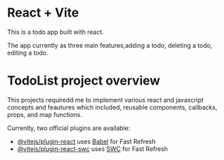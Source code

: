 # React + Vite

This is a todo app built with react.

The app currently as three  main features,adding a todo, deleting a todo, editing a todo.

# TodoList project overview
This projects requiredd me to implement various react and javascript concepts and feautures which included, reusable components, callbacks, props, and map functions.

Currently, two official plugins are available:

- [@vitejs/plugin-react](https://github.com/vitejs/vite-plugin-react/blob/main/packages/plugin-react/README.md) uses [Babel](https://babeljs.io/) for Fast Refresh
- [@vitejs/plugin-react-swc](https://github.com/vitejs/vite-plugin-react-swc) uses [SWC](https://swc.rs/) for Fast Refresh
